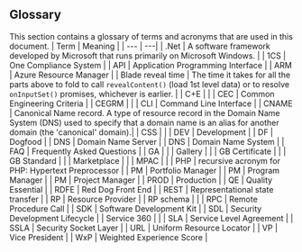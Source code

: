 <a name="portalfxExtensionsForDevelopersGlossary"></a>
<!-- link to this document is [portalfx-extensions-forDevelopers-glossary.md]()
-->

## Glossary
<!--
This document should remain identical to the glossary in portal-extensions-forProgramManagers-glossary, because they were originally the same document.
-->
 This section contains a glossary of terms and acronyms that are used in this document.
 | Term | Meaning |
 | --- | ---|
| .Net | A software framework developed by Microsoft that runs primarily on Microsoft Windows. | 
| 1CS | One Compliance System  | 
| API | Application Programming Interface  |
| ARM | Azure Resource Manager |
| Blade reveal time | The time it takes for all the parts above to fold to call ```revealContent()``` (load 1st level data) or to resolve ```onInputSet()``` promises, whichever is earlier. |
| C+E |  | 
| CEC | Common Engineering Criteria  | 
| CEGRM  |  | 
| CLI | Command Line Interface  | 
| CNAME | Canonical Name record. A type of resource record in the Domain Name System (DNS) used to specify that a domain name is an alias for another domain (the 'canonical' domain).| 
| CSS  |  | 
| DEV | Development | 
| DF | Dogfood | 
| DNS | Domain Name Server  | 
| DNS | Domain Name System  | 
| FAQ | Frequently Asked Questions | 
| GA |  | 
| Gallery |  | 
| GB Certificate |  | 
| GB Standard |  | 
| Marketplace |  | 
| MPAC |  | 
| PHP | recursive acronym for PHP: Hypertext Preprocessor | 
| PM | Portfolio Manager | 
| PM | Program Manager | 
| PM | Project Manager | 
| PROD | Production  | 
| QE | Quality Essential | 
| RDFE | Red Dog Front End | 
| REST | Representational state transfer   | 
| RP | Resource Provider | 
| RP schema |  | 
| RPC | Remote Procedure Call | 
| SDK | Software Development Kit | 
| SDL  |	Security Development Lifecycle |
| Service 360 |  | 
| SLA | Service Level Agreement | 
| SSLA | Security Socket Layer  | 
| URL | Uniform Resource Locator | 
| VP | Vice President | 
| WxP |  Weighted Experience Score  | 

